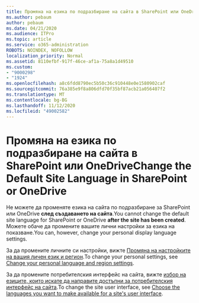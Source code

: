 ```yaml
---
title: Промяна на езика по подразбиране на сайта в SharePoint или OneDrive
ms.author: pebaum
author: pebaum
ms.date: 04/21/2020
ms.audience: ITPro
ms.topic: article
ms.service: o365-administration
ROBOTS: NOINDEX, NOFOLLOW
localization_priority: Normal
ms.assetid: 8110efbf-917f-46ce-af1a-75a8a1d49510
ms.custom:
- "9000298"
- "1924"
ms.openlocfilehash: a8c6fdd8790ec5b50c36c910448e0e1580902caf
ms.sourcegitcommit: 76a385e9f8a806dfd70f35bf87acb21a056407f2
ms.translationtype: MT
ms.contentlocale: bg-BG
ms.lasthandoff: 11/12/2020
ms.locfileid: "49002582"
---
```

# <a name="change-the-default-site-language-in-sharepoint-or-onedrive"></a><span data-ttu-id="0ed6a-102">Промяна на езика по подразбиране на сайта в SharePoint или OneDrive</span><span class="sxs-lookup"><span data-stu-id="0ed6a-102">Change the Default Site Language in SharePoint or OneDrive</span></span> 

<span data-ttu-id="0ed6a-103">Не можете да променяте езика на сайта по подразбиране за SharePoint или OneDrive **след създаването на сайта**.</span><span class="sxs-lookup"><span data-stu-id="0ed6a-103">You cannot change the default site language for SharePoint or OneDrive **after the site has been created**.</span></span> <span data-ttu-id="0ed6a-104">Можете обаче да промените вашите лични настройки за езика на показване.</span><span class="sxs-lookup"><span data-stu-id="0ed6a-104">You can, however, change your personal display language settings.</span></span>

<span data-ttu-id="0ed6a-105">За да промените личните си настройки, вижте [Промяна на настройките на вашия личен език и регион](https://support.office.com/article/Change-your-personal-language-and-region-settings-caa1fccc-bcdb-42f3-9e5b-45957647ffd7).</span><span class="sxs-lookup"><span data-stu-id="0ed6a-105">To change your personal settings, see [Change your personal language and region settings](https://support.office.com/article/Change-your-personal-language-and-region-settings-caa1fccc-bcdb-42f3-9e5b-45957647ffd7).</span></span>

<span data-ttu-id="0ed6a-106">За да промените потребителския интерфейс на сайта, вижте [избор на езиците, които искате да направите достъпни за потребителския интерфейс на сайта](https://support.office.com/article/choose-the-languages-you-want-to-make-available-for-a-site-s-user-interface-16d3a83c-05ab-4b50-8fbb-ff576a3351e8).</span><span class="sxs-lookup"><span data-stu-id="0ed6a-106">To change the site user interface, see [Choose the languages you want to make available for a site's user interface](https://support.office.com/article/choose-the-languages-you-want-to-make-available-for-a-site-s-user-interface-16d3a83c-05ab-4b50-8fbb-ff576a3351e8).</span></span>

